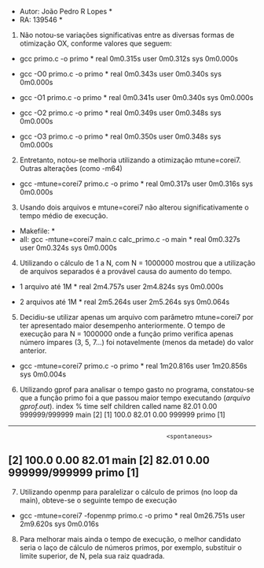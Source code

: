 * Autor: João Pedro R Lopes *
* RA: 139546 *


1. Não notou-se variações significativas entre as diversas formas de otimização OX, conforme valores que seguem:

* gcc primo.c -o primo *
real	0m0.315s
user	0m0.312s
sys	0m0.000s

* gcc -O0 primo.c -o primo *
real	0m0.343s
user	0m0.340s
sys	0m0.000s

* gcc -O1 primo.c -o primo *
real	0m0.341s
user	0m0.340s
sys	0m0.000s

* gcc -O2 primo.c -o primo * 
real	0m0.349s
user	0m0.348s
sys	0m0.000s

* gcc -O3 primo.c -o primo * 
real	0m0.350s
user	0m0.348s
sys	0m0.000s

2. Entretanto, notou-se melhoria utilizando a otimização mtune=corei7. Outras alterações (como -m64)

* gcc -mtune=corei7 primo.c -o primo * 
real	0m0.317s
user	0m0.316s
sys	0m0.000s


3. Usando dois arquivos e mtune=corei7 não alterou significativamente o tempo médio de execução.
* Makefile: *
* all: gcc -mtune=corei7	 main.c calc_primo.c -o main  *
real	0m0.327s
user	0m0.324s
sys	0m0.000s

4. Utilizando o cálculo de 1 a N, com N = 1000000 mostrou que a utilização de arquivos separados é a provável causa do aumento do tempo.
* 1 arquivo até 1M *
real	2m4.757s
user	2m4.824s
sys	0m0.000s

* 2 arquivos até 1M *
real	2m5.264s
user	2m5.264s
sys	0m0.064s

5. Decidiu-se utilizar apenas um arquivo com parâmetro mtune=corei7 por ter apresentado maior desempenho anteriormente. O tempo de execução para N = 1000000 onde a função primo verifica apenas número ímpares (3, 5, 7...) foi notavelmente (menos da metade) do valor anterior.
* gcc -mtune=corei7 primo.c -o primo *
real	1m20.816s
user	1m20.856s
sys	0m0.004s

6. Utilizando gprof para analisar o tempo gasto no programa, constatou-se que a função primo foi a que passou maior tempo executando (*arquivo gprof.out*).
index % time    self  children    called     name
               82.01    0.00  999999/999999      main [2]
[1]    100.0   82.01    0.00  999999         primo [1]
-----------------------------------------------
                                                 <spontaneous>
[2]    100.0    0.00   82.01                 main [2]
               82.01    0.00  999999/999999      primo [1]
-----------------------------------------------

7. Utilizando openmp para paralelizar o cálculo de primos (no loop da main), obteve-se o seguinte tempo de execução
* gcc -mtune=corei7 -fopenmp primo.c -o primo *
real	0m26.751s
user	2m9.620s
sys	0m0.016s

8. Para melhorar mais ainda o tempo de execução, o melhor candidato seria o laço de cálculo de números primos, por exemplo, substituir o limite superior, de N, pela sua raiz quadrada.





